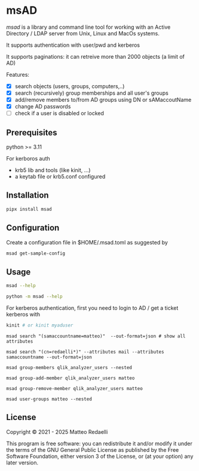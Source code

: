 # msAD

*msad* is a library and command line tool for working with an Active Directory / LDAP server from Unix, Linux and MacOs systems.

It supports authentication with user/pwd and kerberos

It supports paginations: it can retreive more than 2000 objects (a limit of AD)

Features:

- [X] search objects (users, groups, computers,..)
- [X] search (recursively) group memberships and all user's groups
- [X] add/remove members to/from AD groups using DN or sAMaccoutName
- [X] change AD passwords
- [ ] check if a user is disabled or locked

## Prerequisites

python >= 3.11

For kerboros auth

  - krb5 lib and tools (like kinit, ...)
  - a keytab file or krb5.conf configured 
  
## Installation

```bash
pipx install msad
```

## Configuration

Create a configuration file in $HOME/.msad.toml as suggested by

```bash
msad get-sample-config
```

## Usage


```bash
msad --help

python -m msad --help

```

For kerberos authentication, first you need to login to AD / get a ticket kerberos with

```bash
kinit # or kinit myaduser 
```

```text
msad search "(samaccountname=matteo)"  --out-format=json # show all attributes

msad search "(cn=redaelli*)" --attributes mail --attributes samaccountname --out-format=json

msad group-members qlik_analyzer_users --nested

msad group-add-member qlik_analyzer_users matteo

msad group-remove-member qlik_analyzer_users matteo

msad user-groups matteo --nested

```

## License

Copyright © 2021 - 2025 Matteo Redaelli

This program is free software: you can redistribute it and/or modify
it under the terms of the GNU General Public License as published by
the Free Software Foundation, either version 3 of the License, or
(at your option) any later version.
